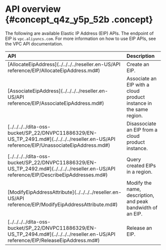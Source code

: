 # API overview {#concept_q4z_y5p_52b .concept}

The following are available Elastic IP Address \(EIP\) APIs. The endpoint of EIP is `vpc.aliyuncs.com`. For more information on how to use EIP APIs, see the VPC API documentation.

|API|Description|
|:--|:----------|
|[AllocateEipAddress](../../../../reseller.en-US/API reference/EIP/AllocateEipAddress.md#)|Create an EIP.|
|[AssociateEipAddress](../../../../reseller.en-US/API reference/EIP/AssociateEipAddress.md#)|Associate an EIP with a cloud product instance in the same region.|
|[../../../../dita-oss-bucket/SP\_22/DNVPC11886329/EN-US\_TP\_2491.md\#](../../../../reseller.en-US/API reference/EIP/UnassociateEipAddress.md#)|Disassociate an EIP from a cloud product instance.|
|[../../../../dita-oss-bucket/SP\_22/DNVPC11886329/EN-US\_TP\_2492.md\#](../../../../reseller.en-US/API reference/EIP/DescribeEipAddresses.md#)|Query created EIPs in a region.|
|[ModifyEipAddressAttribute](../../../../reseller.en-US/API reference/EIP/ModifyEipAddressAttribute.md#)|Modify the name, description, and peak bandwidth of an EIP.|
|[../../../../dita-oss-bucket/SP\_22/DNVPC11886329/EN-US\_TP\_2494.md\#](../../../../reseller.en-US/API reference/EIP/ReleaseEipAddress.md#)|Release an EIP.|

